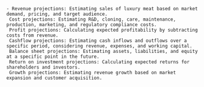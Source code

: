     - Revenue projections: Estimating sales of luxury meat based on market demand, pricing, and target audience.
     Cost projections: Estimating R&D, cloning, care, maintenance, production, marketing, and regulatory compliance costs.
     Profit projections: Calculating expected profitability by subtracting costs from revenue.
     Cashflow projections: Estimating cash inflows and outflows over a specific period, considering revenue, expenses, and working capital.
     Balance sheet projections: Estimating assets, liabilities, and equity at a specific point in the future.
     Return on investment projections: Calculating expected returns for shareholders and investors.
     Growth projections: Estimating revenue growth based on market expansion and customer acquisition.

